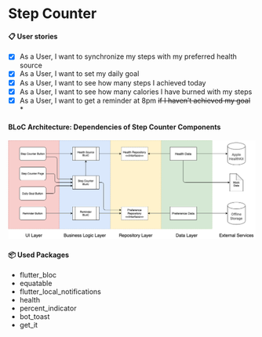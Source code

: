 # Step Counter 
 
#### 📋 User stories
- [x] As a User, I want to synchronize my steps with my preferred health source
- [x] As a User, I want to set my daily goal
- [x] As a User, I want to see how many steps I achieved today 
- [x] As a User, I want to see how many calories I have burned with my steps
- [x] As a User, I want to get a reminder at 8pm <del>if I haven’t achieved my goal</del> *

#### BLoC Architecture: Dependencies of Step Counter Components

![bloc_diagram](https://github.com/buhar/fastic_step_counter/blob/main/.extras/bloc_dependencies.PNG)

#### 📦 Used Packages
- flutter_bloc
- equatable
- flutter_local_notifications
- health
- percent_indicator
- bot_toast
- get_it
